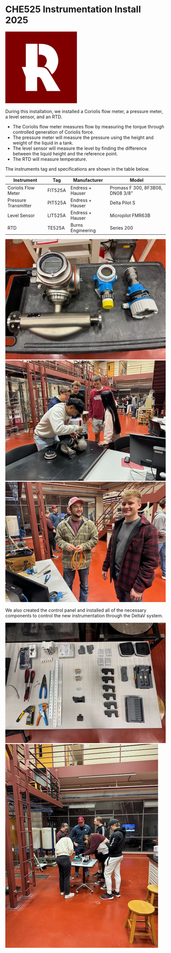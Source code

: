 # CHE525 Instrumentation Install 2025
![RHIT Logo](https://raw.githubusercontent.com/henthornlab/ProcessAnalytics/refs/heads/master/RHITlogo.png)

During this installation, we installed a Coriolis flow meter, a pressure meter, a level sensor, and an RTD.
- The Coriolis flow meter measures flow by measuring the torque through controlled generation of Coriolis force. 
- The pressure meter will measure the pressure using the height and weight of the liquid in a tank.
- The level sensor will measure the level by finding the difference between the liquid height and the reference point.
- The RTD will measure temperature.

The instruments tag and specifications are shown in the table below.

| Instrument | Tag | Manufacturer | Model |
| ----------- | ----------- | ---------|----------|
| Coriolis Flow Meter | FIT525A | Endress + Hauser | Promass F 300, 8F3B08, DN08 3/8"|
| Pressure Transmitter | PIT525A | Endress + Hauser | Delta Pilot S |
| Level Sensor | LIT525A | Endress + Hauser | Micropilot FMR63B |
| RTD | TE525A | Burns Engineering | Series 200 |

![](https://raw.githubusercontent.com/henthornlab/ProcessAnalytics/refs/heads/master/2025-install/IMG_8223.jpeg)
![](https://raw.githubusercontent.com/henthornlab/ProcessAnalytics/refs/heads/master/2025-install/IMG_8272.jpeg)
![](https://raw.githubusercontent.com/henthornlab/ProcessAnalytics/refs/heads/master/2025-install/IMG_8271.jpeg)

We also created the control panel and installed all of the necessary components to control the new instrumentation through the DeltaV system.

![](https://raw.githubusercontent.com/henthornlab/ProcessAnalytics/refs/heads/master/2025-install/IMG_8216.jpeg)
![](https://raw.githubusercontent.com/henthornlab/ProcessAnalytics/refs/heads/master/2025-install/IMG_8266.jpeg)
